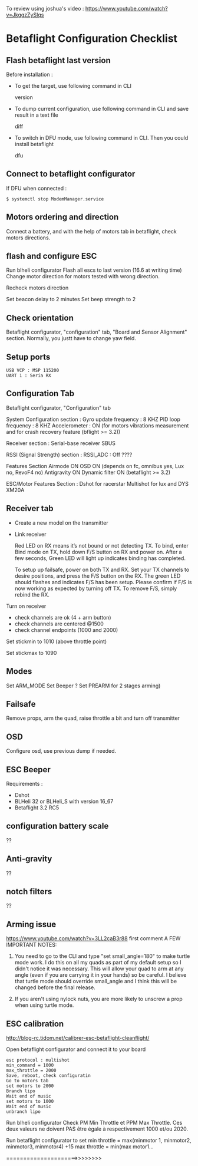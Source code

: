 To review using joshua's video : https://www.youtube.com/watch?v=JkggzZySIqs

# Betaflight Configuration Checklist

## Flash betaflight last version

Before installation : 

- To get the target, use following command in CLI

    version

- To dump current configuration, use following command in CLI and save result in a text file

    diff
    
- To switch in DFU mode, use following command in CLI. Then you could install betaflight

    dfu

## Connect to betaflight configurator

If DFU when connected : 

    $ systemctl stop ModemManager.service
    
## Motors ordering and direction

Connect a battery, and with the help of motors tab in betaflight, check motors directions.

## flash and configure ESC

Run blheli configurator
Flash all escs to last version (16.6 at writing time)
Change motor direction for motors tested with wrong direction.

Recheck motors direction

Set beacon delay to 2 minutes
Set beep strength to 2

## Check orientation

Betaflight configurator, "configuration" tab, "Board and Sensor Alignment" section. Normally, you justt have to change yaw field.

## Setup ports

    USB VCP : MSP 115200
    UART 1 : Seria RX

## Configuration Tab

Betaflight configurator, "Configuration" tab

System Configuration section :
    Gyro update frequency : 8 KHZ
    PID loop frequency : 8 KHZ
    Accelerometer : ON (for motors vibrations measurement and for crash recovery feature (bflight >= 3.2))

Receiver section : 
    Serial-base receiver
    SBUS

RSSI (Signal Strength) section :
    RSSI_ADC : Off ????

Features Section
     Airmode ON
     OSD ON (depends on fc, omnibus yes, Lux no, RevoF4 no)
     Antigravity ON
     Dynamic filter ON (betaflight >= 3.2)
     
ESC/Motor Features Section :
    Dshot for racerstar
    Multishot for lux and DYS XM20A

## Receiver tab

- Create a new model on the transmitter
- Link receiver

    Red LED on RX means it’s not bound or not detecting TX. To bind, enter Bind mode on TX, hold down F/S button on RX and power on. After a few seconds, Green LED will light up indicates binding has completed.

    To setup up failsafe, power on both TX and RX. Set your TX channels to desire positions, and press the F/S button on the RX. The green LED should flashes and indicates F/S has been setup. Please confirm if F/S is now working as expected by turning off TX. To remove F/S, simply rebind the RX.


Turn on receiver
 - check channels are ok (4 + arm button)
 - check channels are centered @1500
 - check channel endpoints (1000 and 2000)
 
 Set stickmin to 1010 (above throttle point)
 
 Set stickmax to 1090

## Modes

Set ARM_MODE
Set Beeper ?
Set PREARM for 2 stages arming)

## Failsafe

Remove props, arm the quad, raise throttle a bit and turn off transmitter

## OSD

Configure osd, use previous dump if needed.

## ESC Beeper

Requirements : 
 - Dshot
 - BLHeli 32 or BLHeli_S with version 16_67 
 - Betaflight 3.2 RC5

## configuration battery scale

??

## Anti-gravity

??

## notch filters

??

## Arming issue 
https://www.youtube.com/watch?v=3LL2caB3r88 first comment 
A FEW IMPORTANT NOTES:

1. You need to go to the CLI and type "set small_angle=180" to make turtle mode work. I do this on all my quads as part of my default setup so I didn't notice it was necessary. This will allow your quad to arm at any angle (even if you are carrying it in your hands) so be careful. I believe that turtle mode should override small_angle and I think this will be changed before the final release.

2. If you aren't using nylock nuts, you are more likely to unscrew a prop when using turtle mode.﻿


## ESC calibration

http://blog-rc.tidom.net/calibrer-esc-betaflight-cleanflight/

Open betaflight configurator and connect it to your board

    esc protocol : multishot
    min_command = 1000
    max_throttle = 2000
    Save, reboot, check configuratin
    Go to motors tab
    set motors to 2000
    Branch lipo
    Wait end of music
    set motors to 1000
    Wait end of music
    unbranch lipo

Run blheli configurator
Check PM Min Throttle et PPM Max Throttle. Ces deux valeurs ne doivent PAS être égale à respectivement 1000 et/ou 2020. 

Run betaflight configurator to set 
min throttle = max(minmotor 1, minmotor2, minmotor3, minmotor4) +15
max throttle = min(max motor1...

=====================>>>>>>>>

